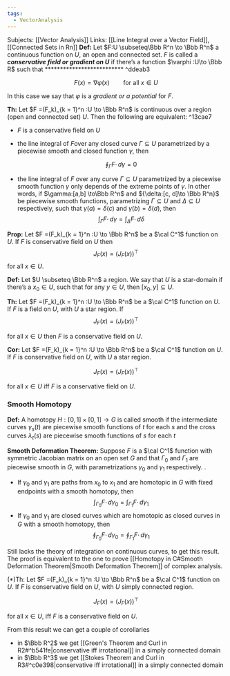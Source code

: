 ```yaml
---
tags:
  - VectorAnalysis
---
```

Subjects: [[Vector Analysis]] 
Links: [[Line Integral over a Vector Field]], [[Connected Sets in Rn]]
**********Def:********** Let $F:U \subseteq\Bbb R^n \to \Bbb R^n$ a continuous function on $U$, an open and connected set. $F$ is called a _************conservative field or gradient on U************_ if there’s a function $\varphi :U\to \Bbb R$ such that ************************** ^ddeab3

$$ F(x) = \nabla \varphi(x) \qquad \text{for all $x \in U$} $$

In this case we say that $\varphi$ is a _gradient or a potential_ for $F$.

********Th:******** Let $F =(F_k)_{k = 1}^n :U \to \Bbb R^n$ is continuous over a region (open and connected set) $U$. Then the following are equivalent: ^13cae7
- $F$ is a conservative field on $U$
- the line integral of $F$over any closed curve $\Gamma \subseteq U$ parametrized by a piecewise smooth and closed function $\gamma$, then
    
    $$ \oint_\Gamma F \cdot\, d\gamma = 0 $$
    
- the line integral of $F$ over any curve $\Gamma \subseteq U$ parametrized by a piecewise smooth function $\gamma$ only depends of the extreme points of $\gamma$. In other words, if $\gamma:[a,b] \to\Bbb R^n$ and ${\delta:[c, d]\to \Bbb R^n}$ be piecewise smooth functions, parametrizing $\Gamma \subseteq U$ and $\Delta \subseteq U$ respectively, such that $\gamma(a) = \delta (c)$ and $\gamma(b) = \delta(d)$, then
    $$ \int_\Gamma F\cdot\, d\gamma = \int_\Delta F\cdot \, d\delta $$

**Prop:** Let $F =(F_k)_{k = 1}^n :U \to \Bbb R^n$ be a $\cal C^1$ function on $U$. If $F$ is conservative field on $U$ then
$$ J_F(x) =(J_F (x))^\top $$
for all $x \in U$.

**Def:** Let $U \subseteq \Bbb R^n$ a region. We say that $U$ is a star-domain if there’s a $x_0 \in U$, such that for any $y \in U$, then $[x_0, y] \subseteq U$.

**Th:** Let $F =(F_k)_{k = 1}^n :U \to \Bbb R^n$ be a $\cal C^1$ function on $U$. If $F$ is a field on $U$, with $U$ a star region. If
$$ J_F(x) =(J_F (x))^\top $$

for all $x \in U$ then $F$ is a conservative field on $U$.

**Cor:** Let $F =(F_k)_{k = 1}^n :U \to \Bbb R^n$ be a $\cal C^1$ function on $U$. If $F$ is conservative field on $U$, with $U$ a star region.

$$ J_F(x) =(J_F (x))^\top $$

for all $x \in U$ iff $F$ is a conservative field on $U$.

### Smooth Homotopy
**Def:** A homotopy $H:[0,1]\times [0,1] \to G$ is called smooth if the intermediate curves $\gamma_s(t)$ are piecewise smooth functions of $t$ for each $s$ and the cross curves $\lambda_t(s)$ are piecewise smooth functions of $s$ for each $t$

********************************************Smooth Deformation Theorem:******************************************** Suppose $F$ is a $\cal C^1$ function with symmetric Jacobian matrix on an open set $G$ and that $\Gamma_0$ and $\Gamma_1$ are piecewise smooth in $G$, with parametrizations $\gamma_0$ and $\gamma_1$ respectively. .
- If $\gamma_0$ and $\gamma_1$ are paths from $x_0$ to $x_1$ and are homotopic in $G$ with fixed endpoints with a smooth homotopy, then
    $$ \int_{\Gamma_0} F \cdot\, d\gamma_0 = \int_{\Gamma_1} F \cdot\, d\gamma_1 $$
- If $\gamma_0$ and $\gamma_1$ are closed curves which are homotopic as closed curves in $G$ with a smooth homotopy, then
    $$ \oint_{\Gamma_0} F \cdot\, d\gamma_0= \oint_{\Gamma_1} F \cdot\, d\gamma_1 $$

Still lacks the theory of integration on continuous curves, to get this result. The proof is equivalent to the one to prove [[Homotopy in C#Smooth Deformation Theorem|Smooth Deformation Theorem]] of complex analysis.

$(*)$Th: Let $F =(F_k)_{k = 1}^n :U \to \Bbb R^n$ be a $\cal C^1$ function on $U$. If $F$ is conservative field on $U$, with $U$ simply connected region.

$$ J_F(x) =(J_F (x))^\top $$

for all $x \in U$, iff $F$ is a conservative field on $U$.

From this result we can get a couple of corollaries
- in $\Bbb R^2$ we get [[Green's Theorem and Curl in R2#^b541fe|conservative iff irrotational]] in a simply connected domain
- in $\Bbb R^3$ we get [[Stokes Theorem and Curl in R3#^c0e398|conservative iff irrotational]] in a simply connected domain

